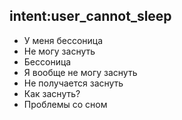## intent:user_cannot_sleep
- У меня бессоница
- Не могу заснуть
- Бессоница
- Я вообще не могу заснуть
- Не получается заснуть
- Как заснуть?
- Проблемы со сном